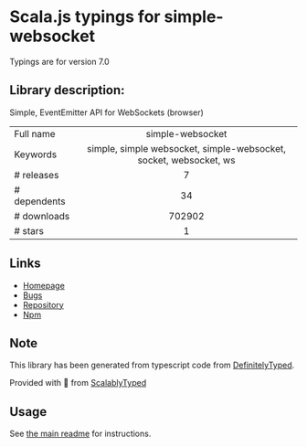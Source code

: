 
# Scala.js typings for simple-websocket

Typings are for version 7.0

## Library description:
Simple, EventEmitter API for WebSockets (browser)

|                    |                 |
| ------------------ | :-------------: |
| Full name          | simple-websocket |
| Keywords           | simple, simple websocket, simple-websocket, socket, websocket, ws |
| # releases         | 7 |
| # dependents       | 34 |
| # downloads        | 702902 |
| # stars            | 1 |

## Links
- [Homepage](https://github.com/feross/simple-websocket)
- [Bugs](https://github.com/feross/simple-websocket/issues)
- [Repository](https://github.com/feross/simple-websocket)
- [Npm](https://www.npmjs.com/package/simple-websocket)
    


## Note
This library has been generated from typescript code from [DefinitelyTyped](https://definitelytyped.org).

Provided with :purple_heart: from [ScalablyTyped](https://github.com/oyvindberg/ScalablyTyped)

## Usage
See [the main readme](../../readme.md) for instructions.


